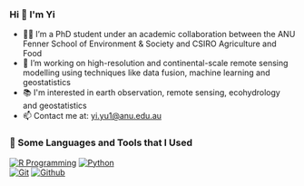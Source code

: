 ### Hi 👋 I'm Yi

- 👨‍🎓 I’m a PhD student under an academic collaboration between the ANU Fenner School of Environment & Society and CSIRO Agriculture and Food
- 👜 I’m working on high-resolution and continental-scale remote sensing modelling using techniques like data fusion, machine learning and geostatistics
- 📚 I'm interested in earth observation, remote sensing, ecohydrology and geostatistics
- 📫 Contact me at: yi.yu1@anu.edu.au

### 📐 Some Languages and Tools that I Used

[![R Programming](https://img.shields.io/badge/-R%20Programming-3776AB?style=flat&logo=R&logoColor=white)](https://www.r-project.org/)
[![Python](https://img.shields.io/badge/-Python-3776AB?style=flat&logo=python&logoColor=white)](https://www.python.org/)
<br />
[![Git](https://img.shields.io/badge/-Git-F05032?style=flat&logo=git&logoColor=white)](https://git-scm.com/)
[![Github](https://img.shields.io/badge/-Github-181717?style=flat&logo=github&logoColor=white)](https://github.com/)


<!--👯 I’m looking to collaborate on ...
- 🤔 I’m looking for help with ...
- 💬 Ask me about ...

- 😄 Pronouns: ...
- ⚡ Fun fact: ...
-->


